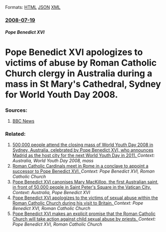 
Formats: [HTML](/news/2008/07/19/pope-benedict-xvi-apologizes-to-victims-of-abuse-by-roman-catholic-church-clergy-in-australia-during-a-mass-in-st-mary-s-cathedral-sydney.html)  [JSON](/news/2008/07/19/pope-benedict-xvi-apologizes-to-victims-of-abuse-by-roman-catholic-church-clergy-in-australia-during-a-mass-in-st-mary-s-cathedral-sydney.json)  [XML](/news/2008/07/19/pope-benedict-xvi-apologizes-to-victims-of-abuse-by-roman-catholic-church-clergy-in-australia-during-a-mass-in-st-mary-s-cathedral-sydney.xml)  

### [2008-07-19](/news/2008/07/19/index.md)

##### Pope Benedict XVI
#  Pope Benedict XVI apologizes to victims of abuse by Roman Catholic Church clergy in Australia during a mass in St Mary's Cathedral, Sydney for World Youth Day 2008. 




### Sources:

1. [BBC News](http://news.bbc.co.uk/2/hi/asia-pacific/7515079.stm)

### Related:

1. [ 500,000 people attend the closing mass of World Youth Day 2008 in Sydney, Australia, celebrated by Pope Benedict XVI, who announces Madrid as the host city for the next World Youth Day in 2011. ](/news/2008/07/20/500-000-people-attend-the-closing-mass-of-world-youth-day-2008-in-sydney-australia-celebrated-by-pope-benedict-xvi-who-announces-madrid.md) _Context: Australia, World Youth Day 2008, mass_
2. [Roman Catholic Cardinals meet in Rome in a conclave to appoint a successor to Pope Benedict XVI. ](/news/2013/03/12/roman-catholic-cardinals-meet-in-rome-in-a-conclave-to-appoint-a-successor-to-pope-benedict-xvi.md) _Context: Pope Benedict XVI, Roman Catholic Church_
3. [Pope Benedict XVI canonises Mary MacKillop, the first Australian saint, in front of 50,000 people in Saint Peter's Square in the Vatican City. ](/news/2010/10/17/pope-benedict-xvi-canonises-mary-mackillop-the-first-australian-saint-in-front-of-50-000-people-in-saint-peter-s-square-in-the-vatican-cit.md) _Context: Australia, Pope Benedict XVI_
4. [Pope Benedict XVI apologizes to the victims of sexual abuse within the Roman Catholic Church during his visit to Britain. ](/news/2010/09/18/pope-benedict-xvi-apologizes-to-the-victims-of-sexual-abuse-within-the-roman-catholic-church-during-his-visit-to-britain.md) _Context: Pope Benedict XVI, Roman Catholic Church_
5. [Pope Benedict XVI makes an explicit promise that the Roman Catholic Church will take action against child sexual abuse by priests. ](/news/2010/04/21/pope-benedict-xvi-makes-an-explicit-promise-that-the-roman-catholic-church-will-take-action-against-child-sexual-abuse-by-priests.md) _Context: Pope Benedict XVI, Roman Catholic Church_
